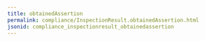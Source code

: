 ```yaml
---
title: obtainedAssertion
permalink: compliance/InspectionResult.obtainedAssertion.html
jsonid: compliance_inspectionresult_obtainedassertion
---
```

